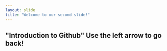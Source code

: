 ```yaml
---
layout: slide
title: "Welcome to our second slide!"
---
```

"Introduction to Github"
Use the left arrow to go back!
-
